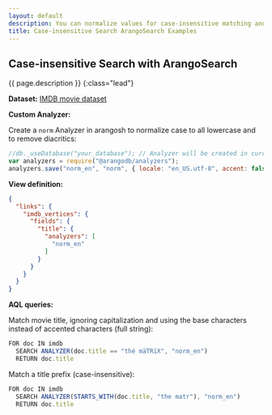 ```yaml
---
layout: default
description: You can normalize values for case-insensitive matching and to ignore diacritics, also in combination with other search techniques
title: Case-insensitive Search ArangoSearch Examples
---
```

## Case-insensitive Search with ArangoSearch

{{ page.description }}
{:class="lead"}

**Dataset:** [IMDB movie dataset](arangosearch-example-datasets.html#imdb-movie-dataset)

**Custom Analyzer:**

Create a `norm` Analyzer in arangosh to normalize case to all lowercase and to
remove diacritics:

```js
//db._useDatabase("your_database"); // Analyzer will be created in current database
var analyzers = require("@arangodb/analyzers");
analyzers.save("norm_en", "norm", { locale: "en_US.utf-8", accent: false, case: "lower" }, []);
```

**View definition:**

```json
{
  "links": {
    "imdb_vertices": {
      "fields": {
        "title": {
          "analyzers": [
            "norm_en"
          ]
        }
      }
    }
  }
}
```

**AQL queries:**

Match movie title, ignoring capitalization and using the base characters
instead of accented characters (full string):

```js
FOR doc IN imdb
  SEARCH ANALYZER(doc.title == "thé mäTRïX", "norm_en")
  RETURN doc.title
```

Match a title prefix (case-insensitive):

```js
FOR doc IN imdb
  SEARCH ANALYZER(STARTS_WITH(doc.title, "the matr"), "norm_en")
  RETURN doc.title
```
